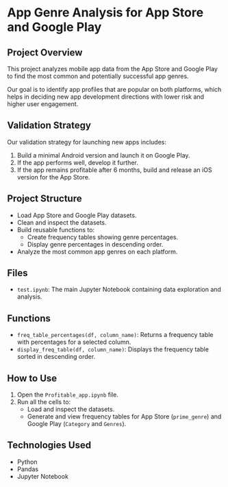 # App Genre Analysis for App Store and Google Play

## Project Overview
This project analyzes mobile app data from the App Store and Google Play to find the most common and potentially successful app genres. 

Our goal is to identify app profiles that are popular on both platforms, which helps in deciding new app development directions with lower risk and higher user engagement.

## Validation Strategy
Our validation strategy for launching new apps includes:
1. Build a minimal Android version and launch it on Google Play.
2. If the app performs well, develop it further.
3. If the app remains profitable after 6 months, build and release an iOS version for the App Store.

## Project Structure
- Load App Store and Google Play datasets.
- Clean and inspect the datasets.
- Build reusable functions to:
  - Create frequency tables showing genre percentages.
  - Display genre percentages in descending order.
- Analyze the most common app genres on each platform.

## Files
- `test.ipynb`: The main Jupyter Notebook containing data exploration and analysis.

## Functions
- `freq_table_percentages(df, column_name)`: Returns a frequency table with percentages for a selected column.
- `display_freq_table(df, column_name)`: Displays the frequency table sorted in descending order.

## How to Use
1. Open the `Profitable_app.ipynb` file.
2. Run all the cells to:
   - Load and inspect the datasets.
   - Generate and view frequency tables for App Store (`prime_genre`) and Google Play (`Category` and `Genres`).

## Technologies Used
- Python
- Pandas
- Jupyter Notebook


